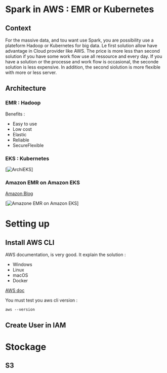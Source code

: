 # Spark in AWS : EMR or Kubernetes


## Context

For the massive data, and tou want use Spark, you are possibility use a plateform Hadoop or Kubernetes for big data. Le first solution allow have advantage in Cloud provider like AWS. The price is more less than second solution if you have some work flow use all ressource and every day. If you have a solution or the processe and work flow is occasional, the seconde solution is less expensive.  In addition, the second siolution is more flexible with more or less server.

## Architecture


### EMR : Hadoop

Benefits :

* Easy to use
* Low cost
* Elastic
* Reliable
* SecureFlexible


### EKS : Kubernetes

[![ArchiEKS](https://docs.aws.amazon.com/eks/latest/userguide/images/what-is-eks.png)]

### Amazon EMR on Amazon EKS

[Amazon Blog](https://aws.amazon.com/fr/blogs/big-data/orchestrate-an-amazon-emr-on-amazon-eks-spark-job-with-aws-step-functions/)


[![Amazone EMR on Amazon EKS](https://d2908q01vomqb2.cloudfront.net/b6692ea5df920cad691c20319a6fffd7a4a766b8/2021/03/23/bdb1345-emr-eks-step-functions-1.jpg)]


# Setting up

## Install AWS CLI

AWS documentation, is very good. It explain the solution :

* Windows
* Linux
* macOS
* Docker


[AWS doc](https://docs.aws.amazon.com/cli/latest/userguide/install-cliv2.html)

You must test you aws cli version :

`aws --version`

## Create User in IAM




# Stockage

## S3


